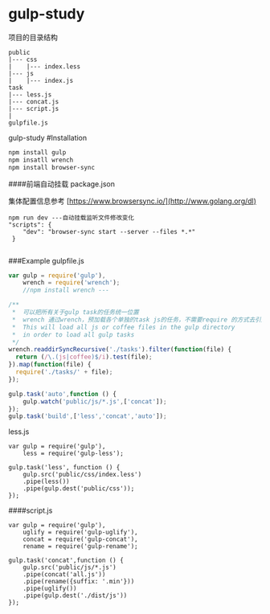 # gulp-study
项目的目录结构
```
public
|--- css
|    |--- index.less
|--- js
|    |--- index.js
task
|--- less.js
|--- concat.js
|--- script.js
|
gulpfile.js

```
gulp-study
#Installation
```bash
npm install gulp 
npm insatll wrench
npm install browser-sync

```
####前端自动挂载
package.json <br/>

集体配置信息参考
[https://www.browsersync.io/](http://www.golang.org/dl)
```
npm run dev ---自动挂载监听文件修改变化
"scripts": {
    "dev": "browser-sync start --server --files *.*"
 }
 
```
###Example
gulpfile.js

```js
var gulp = require('gulp'),
    wrench = require('wrench'); 
    //npm install wrench ---

/**
 *  可以把所有关于gulp task的任务统一位置
 *  wrench 通过wrench，预加载各个单独的task js的任务，不需要require 的方式去引用
 *  This will load all js or coffee files in the gulp directory
 *  in order to load all gulp tasks
 */
wrench.readdirSyncRecursive('./tasks').filter(function(file) {
  return (/\.(js|coffee)$/i).test(file);
}).map(function(file) {
  require('./tasks/' + file);
});

gulp.task('auto',function () {
    gulp.watch('public/js/*.js',['concat']);
});
gulp.task('build',['less','concat','auto']);

```
less.js
```
var gulp = require('gulp'),
    less = require('gulp-less');

gulp.task('less', function () {
    gulp.src('public/css/index.less')
    .pipe(less())
    .pipe(gulp.dest('public/css'));
});

```

####script.js
```
var gulp = require('gulp'),
    uglify = require('gulp-uglify'),
    concat = require('gulp-concat'),
    rename = require('gulp-rename');

gulp.task('concat',function () {
    gulp.src('public/js/*.js')
    .pipe(concat('all.js'))
    .pipe(rename({suffix: '.min'}))
    .pipe(uglify())
    .pipe(gulp.dest('./dist/js'))
});

```




